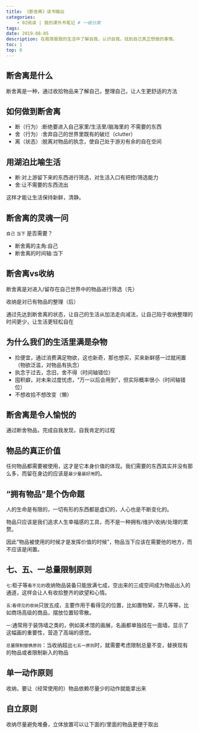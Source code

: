 ```yaml
---
title: 《断舍离》读书输出
categories:
    - 02阅读 | 我的课外书笔记 # 一级分类
tags:
date: 2019-08-05
description: 在极简极致的生活中了解自我，认识自我，找到自己真正想做的事情。
toc: 1
top: 0
---
```


## 断舍离是什么
断舍离是一种，通过收拾物品来了解自己，整理自己，让人生更舒适的方法

## ‌如何做到断舍离
- 断（行为）:断绝要进入自己家里/生活里/脑海里的 不需要的东西
- 舍（行为）:舍弃自己的世界里既有的破烂（clutter）
- 离（状态）:脱离对物品的执念，使自己处于游刃有余的自在空间

## ‌用湖泊比喻生活
- 断:对上游留下来的东西进行筛选，对生活入口有把控/筛选能力
- 舍:让不需要的东西流出

这样才能让生活保持新鲜，清静。

## ‌断舍离的灵魂一问
`自己` `当下` 是否需要？

- 断舍离的主角:自己
- 断舍离的时间轴:当下

## ‌断舍离vs收纳
断舍离是对进入/留存在自己世界中的物品进行筛选（先）

收纳是对已有物品的整理（后）

通过先达到断舍离的状态，让自己的生活从加法走向减法，让自己陷于收纳整理的时间更少，让生活更轻松自在

## ‌为什么我们的生活里满是杂物
- 捡便宜，通过消费满足物欲，这也新奇，那也想买，买来新鲜感一过就闲置（物欲泛滥，对物品有执念）
- 执念于过去，念旧，舍不得（时间轴错位）
- 囤积癖，对未来过度忧虑，“万一以后会用到”，但实际概率很小（时间轴错位）
- 不想收拾不想改变（懒）

## ‌断舍离是令人愉悦的
通过断舍物品，完成自我发现，自我肯定的过程

## 物品的真正价值
任何物品都需要被使用，这才是它本身价值的体现。我们需要的东西其实并没有那么多，而留在身边的应该是`最少量最好用`的。

## ‌“拥有物品”是个伪命题
人的生命是有限的，一切有形的东西都是虚幻的，人心也是不断变化的。

物品只应该是我们追求人生幸福感的工具，而不是一种拥有/维护/收纳/处理的累赘。

因此“物品被使用的时候才是发挥价值的时候”，物品当下应该在需要他的地方，而不应该是闲置。

## 七、五、一总量限制原则
`七`:柜子等`看不见的`收纳物品装备只能放满七成，空出来的三成空间成为物品出入的通道，这样会让人有收拾整齐的欲望和心情。

`五`:`看得见的收纳`只放五成，主要作用于看得见的位置，比如置物架，茶几等等，比如商场高级的商品，摆放位置较零散。

`一`:通常用于装饰墙之类的，例如美术馆的画展，名画都单独挂在一面墙，显示了这幅画的重要性，营造了高端的感觉。

`总量限制替换原则`：当收纳超出`七五一原则`时，就需要考虑限制总量不变，替换现有的物品或者限制新入的物品

## ‌单一动作原则
收纳，要让（经常使用的）物品依赖尽量少的动作就能拿出来

## ‌自立原则
收纳尽量避免堆叠，立体放置可以让下面的/里面的物品更便于取出



